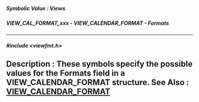 ##### Symbolic Value : Views
##### VIEW_CAL_FORMAT_xxx - VIEW_CALENDAR_FORMAT - Formats
---
##### #include <viewfmt.h>
**Description :**
These symbols specify the possible values for the Formats field in a 
VIEW_CALENDAR_FORMAT structure.
**See Also :**
[VIEW_CALENDAR_FORMAT](D:/md_files/VIEW_CALENDAR_FORMAT.md)
---
